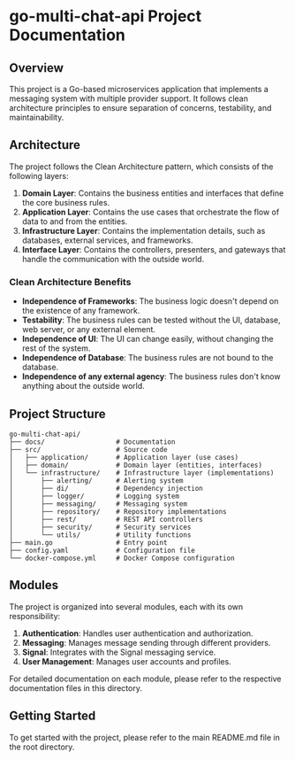 # go-multi-chat-api Project Documentation

## Overview

This project is a Go-based microservices application that implements a messaging system with multiple provider support. It follows clean architecture principles to ensure separation of concerns, testability, and maintainability.

## Architecture

The project follows the Clean Architecture pattern, which consists of the following layers:

1. **Domain Layer**: Contains the business entities and interfaces that define the core business rules.
2. **Application Layer**: Contains the use cases that orchestrate the flow of data to and from the entities.
3. **Infrastructure Layer**: Contains the implementation details, such as databases, external services, and frameworks.
4. **Interface Layer**: Contains the controllers, presenters, and gateways that handle the communication with the outside world.

### Clean Architecture Benefits

- **Independence of Frameworks**: The business logic doesn't depend on the existence of any framework.
- **Testability**: The business rules can be tested without the UI, database, web server, or any external element.
- **Independence of UI**: The UI can change easily, without changing the rest of the system.
- **Independence of Database**: The business rules are not bound to the database.
- **Independence of any external agency**: The business rules don't know anything about the outside world.

## Project Structure

```
go-multi-chat-api/
├── docs/                  # Documentation
├── src/                   # Source code
│   ├── application/       # Application layer (use cases)
│   ├── domain/            # Domain layer (entities, interfaces)
│   └── infrastructure/    # Infrastructure layer (implementations)
│       ├── alerting/      # Alerting system
│       ├── di/            # Dependency injection
│       ├── logger/        # Logging system
│       ├── messaging/     # Messaging system
│       ├── repository/    # Repository implementations
│       ├── rest/          # REST API controllers
│       ├── security/      # Security services
│       └── utils/         # Utility functions
├── main.go                # Entry point
├── config.yaml            # Configuration file
└── docker-compose.yml     # Docker Compose configuration
```

## Modules

The project is organized into several modules, each with its own responsibility:

1. **Authentication**: Handles user authentication and authorization.
2. **Messaging**: Manages message sending through different providers.
3. **Signal**: Integrates with the Signal messaging service.
4. **User Management**: Manages user accounts and profiles.

For detailed documentation on each module, please refer to the respective documentation files in this directory.

## Getting Started

To get started with the project, please refer to the main README.md file in the root directory.
